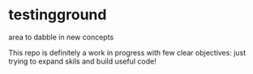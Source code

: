 # testingground
area to dabble in new concepts

This repo is definitely a work in progress with few clear objectives: just trying to expand skils and build useful code!

